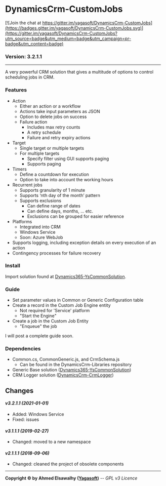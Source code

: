 # DynamicsCrm-CustomJobs

[![Join the chat at https://gitter.im/yagasoft/DynamicsCrm-CustomJobs](https://badges.gitter.im/yagasoft/DynamicsCrm-CustomJobs.svg)](https://gitter.im/yagasoft/DynamicsCrm-CustomJobs?utm_source=badge&utm_medium=badge&utm_campaign=pr-badge&utm_content=badge)

### Version: 3.2.1.1
---

A very powerful CRM solution that gives a multitude of options to control scheduling jobs in CRM.

### Features

  + Action
    + Either an action or a workflow
    + Actions take input parameters as JSON
    + Option to delete jobs on success
    + Failure action
      + Includes max retry counts
      + A retry schedule
      + Failure and retry expiry actions
  + Target
    + Single target or multiple targets
    + For multiple targets
      + Specify filter using GUI supports paging
      + Supports paging
  + Timers
    + Define a countdown for execution
    + Option to take into account the working hours
  + Recurrent jobs
    + Supports granularity of 1 minute
    + Supports ‘nth day of the month’ pattern
    + Supports exclusions
      + Can define range of dates
      + Can define days, months, … etc.
      + Exclusions can be grouped for easier reference
  + Platforms
    + Integrated into CRM
	+ Windows Service
	+ Soon: Azure WebJob
  + Supports logging, including exception details on every execution of an action
  + Contingency processes for failure recovery

### Install

Import solution found at [Dynamics365-YsCommonSolution](https://github.com/yagasoft/Dynamics365-YsCommonSolution).

### Guide

  + Set parameter values in Common or Generic Configuration table
  + Create a record in the Custom Job Engine entity
	+ Not required for 'Service' platform
	+ "Start the Engine"
  + Create a job in the Custom Job Entity
	+ "Enqueue" the job

I will post a complete guide soon.

### Dependencies

  + Common.cs, CommonGeneric.js, and CrmSchema.js
    + Can be found in the DynamicsCrm-Libraries repository
  + Generic Base solution ([Dynamics365-YsCommonSolution](https://github.com/yagasoft/Dynamics365-YsCommonSolution))
  + CRM Logger solution ([DynamicsCrm-CrmLogger](https://github.com/yagasoft/DynamicsCrm-CrmLogger))
		
## Changes

#### _v3.2.1.1 (2021-01-01)_
+ Added: Windows Service
+ Fixed: issues
#### _v3.1.1.1 (2019-02-27)_
+ Changed: moved to a new namespace
#### _v2.1.1.1 (2018-09-06)_
+ Changed: cleaned the project of obsolete components

---
**Copyright &copy; by Ahmed Elsawalhy ([Yagasoft](http://yagasoft.com))** -- _GPL v3 Licence_
